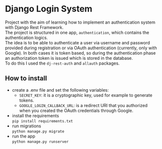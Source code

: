# Django Login System
Project with the aim of learning how to implement an authentication system with Django Rest Framework.  
The project is structured in one app, ```authentication```, which contains the authentication logics.  
The idea is to be able to authenticate a user via username and password provided during registration or via OAuth authentication (currently, only with Google).
In both cases it is token based, so during the authentication phase an authorization token is issued which is stored in the database.  
To do this I used the ```dj-rest-auth``` and ```allauth``` packages.  
## How to install
- create a .env file and set the following variables: 
  - ```SECRET_KEY```: it is a cryptographic key, used for example to generate tokens.
  - ```GOOGLE_LOGIN_CALLBACK_URL```: is a redirect URI that you authorized when you created the OAuth credentials through Google.
- install the requirements  
```pip install requirements.txt```
- run migrations  
```python manage.py migrate```
- run the app  
```python manage.py runserver```